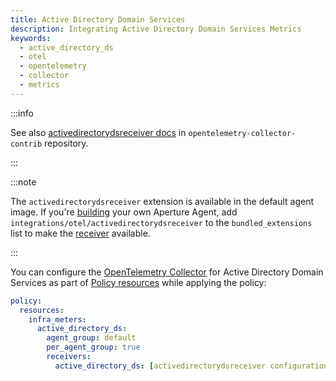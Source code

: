 ```yaml
---
title: Active Directory Domain Services
description: Integrating Active Directory Domain Services Metrics
keywords:
  - active_directory_ds
  - otel
  - opentelemetry
  - collector
  - metrics
---
```


:::info

See also [activedirectorydsreceiver docs][receiver] in
`opentelemetry-collector-contrib` repository.

:::

:::note

The `activedirectorydsreceiver` extension is available in the default agent
image. If you're [building][build] your own Aperture Agent, add
`integrations/otel/activedirectorydsreceiver` to the `bundled_extensions` list
to make the [receiver][receiver] available.

:::

You can configure the [OpenTelemetry Collector][opentelemetry-collector] for
Active Directory Domain Services as part of [Policy resources][policy-resources]
while applying the policy:

```yaml
policy:
  resources:
    infra_meters:
      active_directory_ds:
        agent_group: default
        per_agent_group: true
        receivers:
          active_directory_ds: [activedirectorydsreceiver configuration here]
```

[build]: /reference/aperturectl/build/agent/agent.md
[receiver]:
  https://github.com/open-telemetry/opentelemetry-collector-contrib/tree/main/receiver/activedirectorydsreceiver
[opentelemetry-collector]: /reference/configuration/spec.md#telemetry-collector
[policy-resources]: /reference/configuration/spec.md#resources
